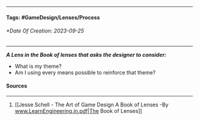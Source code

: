 __________________________________________________________________________
#### **Tags:** #GameDesign/Lenses/Process
###### *Date Of Creation: 2023-09-25
__________________________________________________________________________

***A Lens in the Book of lenses that asks the designer to consider:***
- What is my theme?
- Am I using every means possible to reinforce that theme?
#### Sources
__________________________________________________________________________
1. [[Jesse Schell - The Art of Game Design A Book of Lenses -By www.LearnEngineering.in.pdf|The Book of Lenses]]